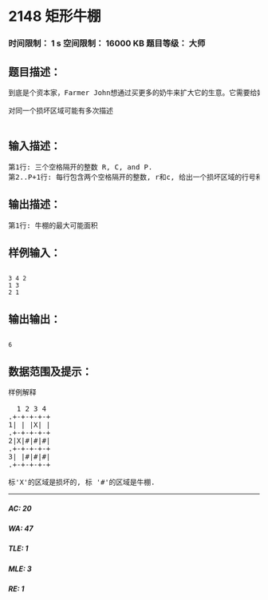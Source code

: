 # 2148 矩形牛棚   
### 时间限制： 1 s     空间限制： 16000 KB     题目等级： 大师  
## 题目描述：  

<pre>
到底是个资本家，Farmer John想通过买更多的奶牛来扩大它的生意。它需要给奶牛建造一个新的牛棚。 FJ买了一个矩形的R(1 <= R <= 3000)行C(1 <= C <= 3000)列的牧场。不幸的是，他发现某些1 x 1的区域被损坏了，所以它不可能在把整个牧场建造成牛棚了。 FJ数了一下，发现有P(1 <= p <= 30000)个1 x 1的损坏区域并且请你帮助他找到不包含损坏区域的面积最大的矩形的牛棚。

对同一个损坏区域可能有多次描述

</pre>
  
  
## 输入描述：  

<pre>
第1行: 三个空格隔开的整数 R, C, and P.
第2..P+1行: 每行包含两个空格隔开的整数, r和c, 给出一个损坏区域的行号和列号.
</pre>
  
  
## 输出描述：  

<pre>
第1行: 牛棚的最大可能面积
</pre>
  
  
## 样例输入：  

<pre><code>
3 4 2
1 3
2 1
</code></pre>
  
  
## 输出输出：  

<pre><code>
6
</code></pre>
  
  
## 数据范围及提示：  

<pre>
样例解释
 
  1 2 3 4
.+-+-+-+-+
1| | |X| |
.+-+-+-+-+
2|X|#|#|#|
.+-+-+-+-+
3| |#|#|#|
.+-+-+-+-+
 
标'X'的区域是损坏的, 标 '#'的区域是牛棚.
</pre>
  
  
***  

##### AC: 20  
##### WA: 47  
##### TLE: 1  
##### MLE: 3  
##### RE: 1  
